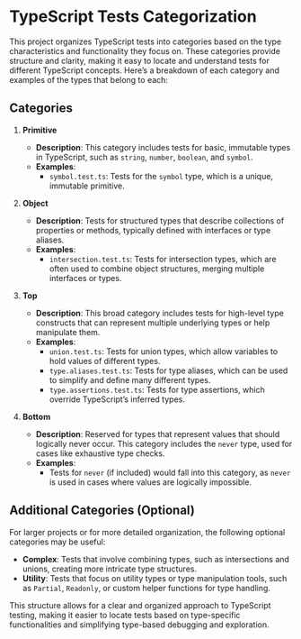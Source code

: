 # TypeScript Tests Categorization

This project organizes TypeScript tests into categories based on the type characteristics and functionality they focus on. These categories provide structure and clarity, making it easy to locate and understand tests for different TypeScript concepts. Here’s a breakdown of each category and examples of the types that belong to each:

## Categories

1. **Primitive**
   - **Description**: This category includes tests for basic, immutable types in TypeScript, such as `string`, `number`, `boolean`, and `symbol`.
   - **Examples**: 
     - `symbol.test.ts`: Tests for the `symbol` type, which is a unique, immutable primitive.
   
2. **Object**
   - **Description**: Tests for structured types that describe collections of properties or methods, typically defined with interfaces or type aliases.
   - **Examples**:
     - `intersection.test.ts`: Tests for intersection types, which are often used to combine object structures, merging multiple interfaces or types.

3. **Top**
   - **Description**: This broad category includes tests for high-level type constructs that can represent multiple underlying types or help manipulate them.
   - **Examples**:
     - `union.test.ts`: Tests for union types, which allow variables to hold values of different types.
     - `type.aliases.test.ts`: Tests for type aliases, which can be used to simplify and define many different types.
     - `type.assertions.test.ts`: Tests for type assertions, which override TypeScript’s inferred types.

4. **Bottom**
   - **Description**: Reserved for types that represent values that should logically never occur. This category includes the `never` type, used for cases like exhaustive type checks.
   - **Examples**:
     - Tests for `never` (if included) would fall into this category, as `never` is used in cases where values are logically impossible.

## Additional Categories (Optional)

For larger projects or for more detailed organization, the following optional categories may be useful:

- **Complex**: Tests that involve combining types, such as intersections and unions, creating more intricate type structures.
- **Utility**: Tests that focus on utility types or type manipulation tools, such as `Partial`, `Readonly`, or custom helper functions for type handling.

This structure allows for a clear and organized approach to TypeScript testing, making it easier to locate tests based on type-specific functionalities and simplifying type-based debugging and exploration.
